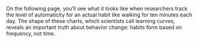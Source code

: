 On the following page, you’ll see what it looks like when researchers
track the level of automaticity for an actual habit like walking for ten
minutes each day. The shape of these charts, which scientists call
learning curves, reveals an important truth about behavior change:
habits form based on frequency, not time.